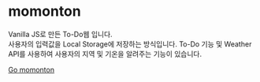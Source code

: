# momonton

Vanilla JS로 만든 To-Do웹 입니다.  
사용자의 입력값을 Local Storage에 저장하는 방식입니다.
To-Do 기능 및 Weather API를 사용하여 사용자의 지역 및 기온을 알려주는 기능이 있습니다.

[Go momonton](http://ryeol37.github.io, "momonton link")
